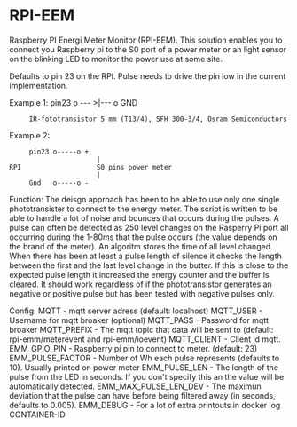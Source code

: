 RPI-EEM
=======

Raspberry PI Energi Meter Monitor (RPI-EEM). This solution enables you to connect you Raspberry pi to the S0 port of a power meter or an light sensor on the blinking LED to monitor the power use at some site.

Defaults to pin 23 on the RPI. Pulse needs to drive the pin low in the current implementation. 

Example 1: pin23 o --- >|--- o GND
                
         IR-fototransistor 5 mm (T13/4), SFH 300-3/4, Osram Semiconductors
         
Example 2:  
         
         pin23 o-----o +
                          | 
    RPI                   S0 pins power meter
                          |
         Gnd   o-----o - 
         
Function: The deisgn approach has been to be able to use only one single phototransister to connect to the energy meter. The script is written to be able to handle a lot of noise and bounces that occurs during the pulses. A pulse can often be detected as 250 level changes on the Rasperry Pi port all occurring during the 1-80ms that the pulse occurs (the value depends on the brand of the meter). An algoritm stores the time of all level changed. When there has been at least a pulse length of silence it checks the length between the first and the last level change in the butter. If this is close to the expected pulse length it increased the energy counter and the buffer is cleared. It should work regardless of if the phototransistor generates an negative or positive pulse but has been tested with negative pulses only.

  Config:
  MQTT - mqtt server adress (default: localhost)
  MQTT_USER - Username for mqtt broaker (optional)
  MQTT_PASS - Password for mqtt broaker
  MQTT_PREFIX - The mqtt topic that data will be sent to (default: rpi-emm/meterevent and rpi-emm/ioevent)
  MQTT_CLIENT - Client id mqtt.
  EMM_GPIO_PIN - Raspberry pi pin to connect to meter. (default: 23)
  EMM_PULSE_FACTOR - Number of Wh each pulse represents (defaults to 10). Usually printed on power meter
  EMM_PULSE_LEN - The length of the pulse from the LED in seconds. If you don't specify this an the value will be automatically detected.
  EMM_MAX_PULSE_LEN_DEV - The maximun deviation that the pulse can have before being filtered away (in seconds, defaults to 0.005).
  EMM_DEBUG - For a lot of extra printouts in docker log CONTAINER-ID
